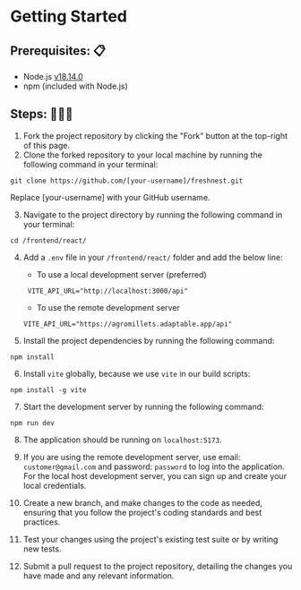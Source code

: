 # Getting Started

<h2>Prerequisites: 📋</h2>

- Node.js <a href="https://nodejs.org/dist/v18.14.0/">v18.14.0</a><br>
- npm (included with Node.js)<br>

<h2>Steps: 🚶‍♂️🚀</h2>

1. Fork the project repository by clicking the "Fork" button at the top-right of this page.<br>
2. Clone the forked repository to your local machine by running the following command in your terminal:<br>

```
git clone https://github.com/[your-username]/freshnest.git
```

Replace [your-username] with your GitHub username.<br>

3. Navigate to the project directory by running the following command in your terminal: <br>

```
cd /frontend/react/
```

4. Add a `.env` file in your `/frontend/react/` folder and add the below line:

   - To use a local development server (preferred)

    ```
     VITE_API_URL="http://localhost:3000/api"
    ```

   - To use the remote development server

    ```
    VITE_API_URL="https://agromillets.adaptable.app/api"
    ```

5. Install the project dependencies by running the following command:

```
npm install
```
6. Install `vite` globally, because we use `vite` in our build scripts:
```
npm install -g vite
```

7. Start the development server by running the following command:

```
npm run dev
```

8. The application should be running on `localhost:5173`.

9. If you are using the remote development server, use email: `customer@gmail.com` and password: `password` to log into the application. For the local host development server, you can sign up and create your local credentials.

9. Create a new branch, and make changes to the code as needed, ensuring that you follow the project's coding standards and best practices.

10. Test your changes using the project's existing test suite or by writing new tests.

11. Submit a pull request to the project repository, detailing the changes you have made and any relevant information.
